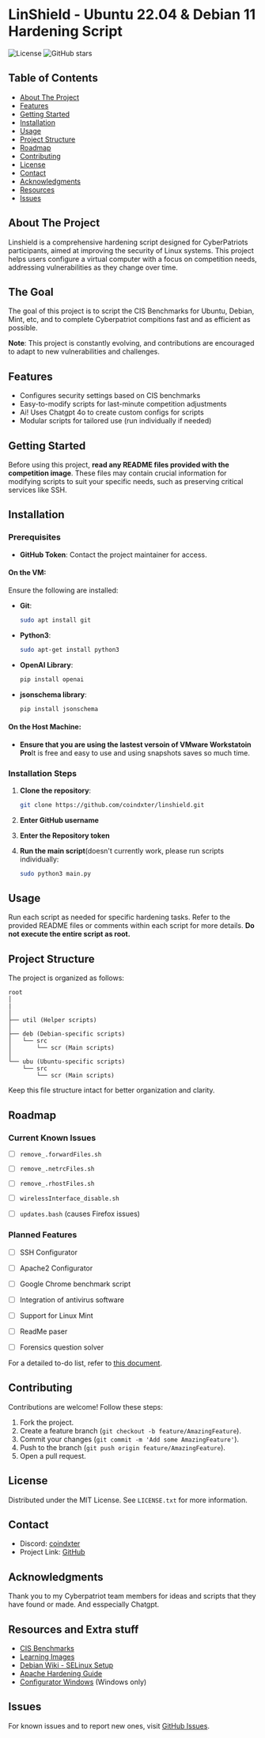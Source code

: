 # LinShield - Ubuntu 22.04 & Debian 11 Hardening Script

![License](https://img.shields.io/badge/license-MIT-blue)
![GitHub stars](https://img.shields.io/github/stars/coindxter/linshield?style=social)

## Table of Contents
- [About The Project](#about-the-project)
- [Features](#features)
- [Getting Started](#getting-started)
- [Installation](#installation)
- [Usage](#usage)
- [Project Structure](#project-structure)
- [Roadmap](#roadmap)
- [Contributing](#contributing)
- [License](#license)
- [Contact](#contact)
- [Acknowledgments](#acknowledgments)
- [Resources](#resources)
- [Issues](#issues)

## About The Project
Linshield is a comprehensive hardening script designed for CyberPatriots participants, aimed at improving the security of Linux systems. This project helps users configure a virtual computer with a focus on competition needs, addressing vulnerabilities as they change over time. 

## The Goal
The goal of this project is to script the CIS Benchmarks for Ubuntu, Debian, Mint, etc, and to complete Cyberpatriot compitions fast and as efficient as possible.

**Note**: This project is constantly evolving, and contributions are encouraged to adapt to new vulnerabilities and challenges.

## Features
- Configures security settings based on CIS benchmarks
- Easy-to-modify scripts for last-minute competition adjustments
- Ai! Uses Chatgpt 4o to create custom configs for scripts
- Modular scripts for tailored use (run individually if needed)

## Getting Started
Before using this project, **read any README files provided with the competition image**. These files may contain crucial information for modifying scripts to suit your specific needs, such as preserving critical services like SSH.

## Installation

### Prerequisites

- **GitHub Token**: Contact the project maintainer for access.

#### On the VM:
Ensure the following are installed:
- **Git**: 
  ```bash
  sudo apt install git
  ```
- **Python3**:
  ```bash
  sudo apt-get install python3
  ```
- **OpenAI Library**:
  ```bash
  pip install openai
  ```
- **jsonschema library**:
  ```bash
  pip install jsonschema
  ``` 
#### On the Host Machine:

- **Ensure that you are using the lastest versoin of VMware Workstatoin Pro**It is free and easy to use and using snapshots saves so much time.

### Installation Steps
1. **Clone the repository**:
   ```bash
   git clone https://github.com/coindxter/linshield.git
   ```
2. **Enter GitHub username**
   
3. **Enter the Repository token**

4. **Run the main script**(doesn't currently work, please run scripts individually:
   ```bash
   sudo python3 main.py
   ```

## Usage
Run each script as needed for specific hardening tasks. Refer to the provided README files or comments within each script for more details. **Do not execute the entire script as root.**

## Project Structure
The project is organized as follows:

```
root
│
|
│
├── util (Helper scripts)
│
├── deb (Debian-specific scripts)
│   └── src
│       └── scr (Main scripts)
│
└── ubu (Ubuntu-specific scripts)
    └── src
        └── scr (Main scripts)
```

Keep this file structure intact for better organization and clarity.

## Roadmap
### Current Known Issues
- [ ] `remove_.forwardFiles.sh`
- [ ] `remove_.netrcFiles.sh`
- [ ] `remove_.rhostFiles.sh`
- [ ] `wirelessInterface_disable.sh`
- [ ] `updates.bash` (causes Firefox issues)


### Planned Features
- [ ] SSH Configurator
- [ ] Apache2 Configurator
- [ ] Google Chrome benchmark script
- [ ] Integration of antivirus software
- [ ] Support for Linux Mint
- [ ] ReadMe paser
- [ ] Forensics question solver


For a detailed to-do list, refer to [this document](https://docs.google.com/document/d/1-FsZslNIoV-RhUrHJwwTRpoqesvRpsoWxYrz_h87TeI/edit?usp=sharing).

## Contributing
Contributions are welcome! Follow these steps:
1. Fork the project.
2. Create a feature branch (`git checkout -b feature/AmazingFeature`).
3. Commit your changes (`git commit -m 'Add some AmazingFeature'`).
4. Push to the branch (`git push origin feature/AmazingFeature`).
5. Open a pull request.

## License
Distributed under the MIT License. See `LICENSE.txt` for more information.

## Contact
- Discord: [coindxter](https://discordapp.com/users/728364815130820709)
- Project Link: [GitHub](https://github.com/coindxter/linshield)

## Acknowledgments
Thank you to my Cyberpatriot team members for ideas and scripts that they have found or made. And esspecially Chatgpt.

## Resources and Extra stuff
- [CIS Benchmarks](https://drive.google.com/drive/folders/1ypIhhKznlM7kV1YDaFEKwkTnpdsPZXk_)
- [Learning Images](https://drive.google.com/drive/u/1/folders/1w9VY57FTUfuPinmd2CvVs-oA5N03URW6)
- [Debian Wiki - SELinux Setup](https://wiki.debian.org/SELinux/Setup)
- [Apache Hardening Guide](https://geekflare.com/apache-web-server-hardening-security/)
- [Configurator Windows](https://cyberpatriots.nyc3.cdn.digitaloceanspaces.com/scripts/go/build_configs.exe) (Windows only)

## Issues
For known issues and to report new ones, visit [GitHub Issues](https://github.com/coindxter/linshield/issues).

